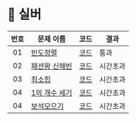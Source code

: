 # :2nd_place_medal: 실버

| 번호 | 문제 이름                                            | 코드              | 결과   |
|:--:|--------------------------------------------------|-----------------|------|
| 01 | [빈도정렬](https://www.acmicpc.net/problem/2910)     | [코드](./2910.js) | 통과   |
| 02 | [패션왕 신해빈](https://www.acmicpc.net/problem/9375)  | [코드](./9375.js) | 시간초과 |
| 03 | [최소힙](https://www.acmicpc.net/problem/1927)      | [코드](./1927.js) | 시간초과 |
| 04 | [1의 개수 세기](https://www.acmicpc.net/problem/9527) | [코드](./9527.js) | 시간초과 |
| 04 | [보석모으기](https://www.acmicpc.net/ㅂproblem/1480)   | [코드](./1480.js) | 시간초과 |